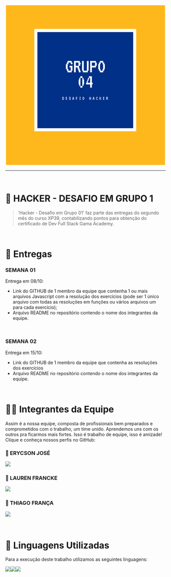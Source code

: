 <center>
<img src= img/logo.png>
</center>

---

<br />

# 🧐 HACKER - DESAFIO EM GRUPO 1

>'Hacker - Desafio em Grupo 01' faz parte das entregas do segundo mês do curso XP39,  contabilizando pontos para obtenção do certificado de Dev Full Stack Gama Academy.

<br />

# 📒 Entregas

<h3>SEMANA 01</h3>
Entrega em  08/10:

<br />

- Link do GITHUB de 1 membro da equipe que contenha 1 ou mais arquivos Javascript com a resolução dos exercícios (pode ser 1 único arquivo com todas as resoluções em funções ou vários arquivos um para cada exercício);
- Arquivo README no repositório contendo o nome dos integrantes da equipe.

<br />

<h3>SEMANA 02</h3>
Entrega em  15/10:

<br />

- Link do GITHUB de 1 membro da equipe que contenha as resoluções dos exercícios
- Arquivo README no repositório contendo o nome dos integrantes da equipe.

<br />

# 👨‍💻 Integrantes da Equipe

Assim é a nossa equipe, composta de profissionais bem preparados e comprometidos com o trabalho, um time unido.
Aprendemos uns com os outros pra ficarmos mais fortes. Isso é trabalho de equipe, isso é amizade!
<br />
Clique e conheça nossos perfis no GitHub:

<H3>👦 ERYCSON JOSÉ</H3>

[<img src = "https://img.shields.io/badge/GitHub-100000?style=for-the-badge&logo=github&logoColor=white">](https://www.github.com/ErycsonJose)

<H3>👧 LAUREN FRANCKE</H3>

[<img src = "https://img.shields.io/badge/GitHub-100000?style=for-the-badge&logo=github&logoColor=white">](https://www.github.com/LaurenFrancke)

<H3>👦 THIAGO FRANÇA</H3>

[<img src = "https://img.shields.io/badge/GitHub-100000?style=for-the-badge&logo=github&logoColor=white">](https://www.github.com/Thiagorsfranca)


<br />

# 👅 Linguagens Utilizadas

Para a execução deste trabalho utilizamos as seguintes linguagens:

<img src="https://img.shields.io/badge/HTML5-E34F26?style=for-the-badge&logo=html5&logoColor=white" /><img src="https://img.shields.io/badge/JavaScript-323330?style=for-the-badge&logo=javascript&logoColor=F7DF1E" /><img src="https://img.shields.io/badge/CSS3-1572B6?style=for-the-badge&logo=css3&logoColor=white" />




